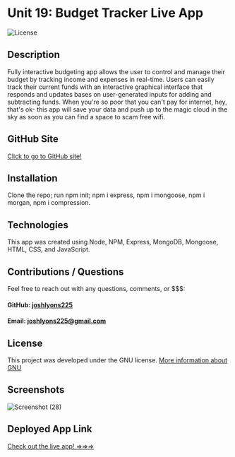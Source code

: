 # Unit 19: Budget Tracker Live App

![License](https://img.shields.io/badge/License-GNU-brightgreen)

## Description

Fully interactive budgeting app allows the user to control and manage their budget by tracking income and expenses in real-time. Users can easily track their current funds with an interactive graphical interface that responds and updates bases on user-generated inputs for adding and subtracting funds. When you're so poor that you can't pay for internet, hey, that's ok- this app will save your data and push up to the magic cloud in the sky as soon as you can find a space to scam free wifi.

## GitHub Site

[Click to go to GitHub site!](https://github.com/joshlyons225/pwa-shallot-giggle)

## Installation

Clone the repo; run npm init; npm i express, npm i mongoose, npm i morgan, npm i compression.

## Technologies

This app was created using Node, NPM, Express, MongoDB, Mongoose, HTML, CSS, and JavaScript.

## Contributions / Questions

Feel free to reach out with any questions, comments, or $$$:

#### GitHub: [joshlyons225](https://github.com/joshlyons225)

#### Email: [joshlyons225@gmail.com](mailto:joshlyons225@gmail.com)

## License

This project was developed under the GNU license.
[More information about GNU](https://opensource.org/licenses/GNU)

## Screenshots

![Screenshot (28)](https://user-images.githubusercontent.com/95392565/165871557-a38b15d7-f5d8-4b2c-aa90-f3940a3cc0ea.png)

## Deployed App Link

[Check out the live app! =>=>=>](https://pacific-cove-13902.herokuapp.com/)
